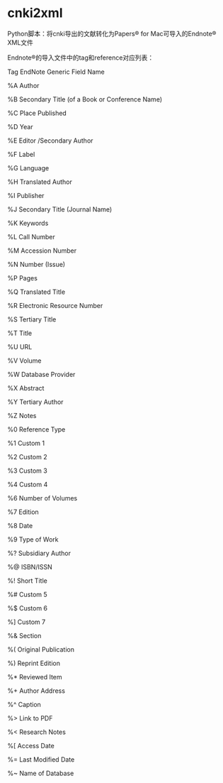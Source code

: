 # cnki2xml
Python脚本：将cnki导出的文献转化为Papers® for Mac可导入的Endnote® XML文件

Endnote®的导入文件中的tag和reference对应列表：

Tag					EndNote Generic Field Name

%A					Author

%B					Secondary Title (of a Book or Conference Name)

%C					Place Published

%D					Year

%E					Editor /Secondary Author

%F					Label

%G					Language

%H					Translated Author

%I					Publisher

%J					Secondary Title (Journal Name)

%K					Keywords

%L					Call Number

%M					Accession Number

%N					Number (Issue)

%P					Pages

%Q					Translated Title

%R					Electronic Resource Number

%S					Tertiary Title

%T					Title

%U					URL

%V					Volume

%W					Database Provider

%X					Abstract

%Y					Tertiary Author

%Z					Notes

%0					Reference Type

%1					Custom 1

%2					Custom 2

%3					Custom 3

%4					Custom 4

%6					Number of Volumes

%7					Edition

%8					Date

%9					Type of Work

%?					Subsidiary Author

%@					ISBN/ISSN

%!					Short Title

%#					Custom 5

%$					Custom 6

%]					Custom 7

%&					Section

%(					Original Publication

%)					Reprint Edition

%*					Reviewed Item

%+					Author Address

%^					Caption

%>					Link to PDF

%<					Research Notes

%[					Access Date

%=					Last Modified Date

%~					Name of Database
